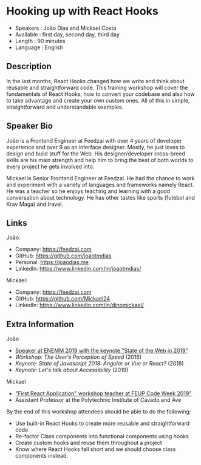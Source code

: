 Hooking up with React Hooks
=================================================

-   Speakers : João Dias and Mickael Costa
-   Available : first day, second day, third day
-   Length : 90 minutes
-   Language : English

Description
-----------

In the last months, React Hooks changed how we write and think about reusable and straightforward code. This training workshop will cover the fundamentals of React Hooks, how to convert your codebase and also how to take advantage and create your own custom ones. All of this in simple, straightforward and understandable examples.

Speaker Bio
-----------

João is a Frontend Engineer at Feedzai with over 4 years of developer experience and over 9 as an interface designer. Mostly, he just loves to design and build stuff for the Web. His designer/developer cross-breed skills are his main strength and help him to bring the best of both worlds to every project he gets involved into.

Mickael is Senior Frontend Engineer at Feedzai. He had the chance to work and experiment with a variety of languages and frameworks namely React. He was a teacher so he enjoys teaching and learning with a good conversation about technology. He has other tastes like sports (futebol and Krav Maga) and travel.

Links
-----

João:

-   Company: https://feedzai.com
-   GitHub: https://github.com/joaotmdias
-   Personal: https://joaodias.me
-   LinkedIn: https://www.linkedin.com/in/joaotmdias/

Mickael:

-   Company: https://feedzai.com
-   GitHub: https://github.com/Mickael24
-   LinkedIn: https://www.linkedin.com/in/dinomickael/

Extra Information
-----------------

João

-   [Speaker at ENEMM 2019 with the keynote "State of the Web in 2019"](https://www.enemm.pt/speakers/joao-dias)
-   _Workshop: The User's Perception of Speed_ (2016)
-   _Keynote: State of Javascript 2018: Angular or Vue or React?_ (2018)
-   _Keynote: Let's talk about Accessibility_ (2019)

Mickael

-   ["First React Application" workshop teacher at FEUP Code Week 2019"](https://www.linkedin.com/posts/dinomickael_feup-codeweek-feedzai-activity-6592090630468448256-k9Jk/)
-   Assistant Professor at the Polytechnic Institute of Cávado and Ave

By the end of this workshop attendees should be able to do the following:

-   Use built-in React Hooks to create more reusable and straightforward code
-   Re-factor Class components into functional components using hooks
-   Create custom hooks and reuse them throughout a project
-   Know where React Hooks fall short and we should choose class components instead.
